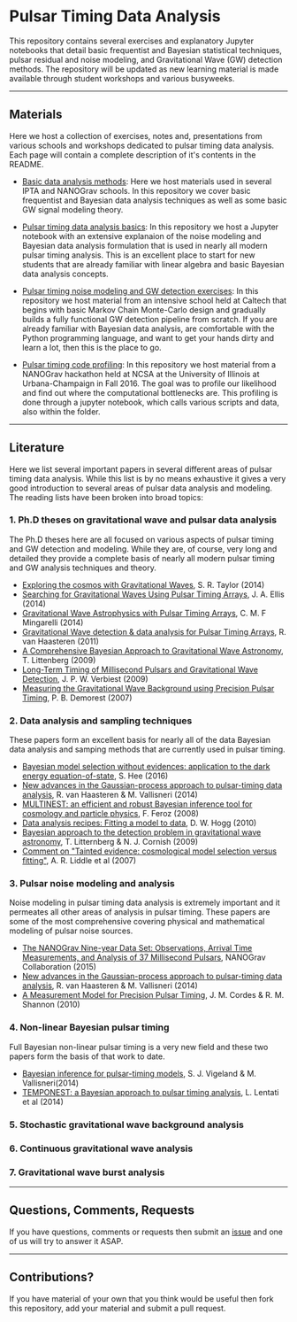 # Pulsar Timing Data Analysis
This repository contains several exercises and explanatory Jupyter notebooks that detail basic frequentist and Bayesian statistical techniques, pulsar residual and noise modeling, and Gravitational Wave (GW) detection methods. The repository will be updated as new learning material is made available through student workshops and various busyweeks.

------------

## Materials

Here we host a collection of exercises, notes and, presentations from various schools and workshops dedicated to pulsar timing data analysis. Each page will contain a complete description of it's contents in the README.

* [Basic data analysis methods](https://github.com/nanograv/cit-busyweek/tree/master/materials/nano_studentworkshop): Here we host materials used in several IPTA and NANOGrav schools. In this repository we cover basic frequentist and Bayesian data analysis techniques as well as some basic GW signal modeling theory.

* [Pulsar timing data analysis basics](https://github.com/nanograv/cit-busyweek/tree/master/materials/pulsar_data_analysis): In this repository we host a Jupyter notebook with an extensive explanaion of the noise modeling and Bayesian data analysis formulation that is used in nearly all modern pulsar timing analysis. This is an excellent place to start for new students that are already familiar with linear algebra and basic Bayesian data analysis concepts.

* [Pulsar timing noise modeling and GW detection exercises](https://github.com/nanograv/cit-busyweek/tree/master/materials/cit-busyweek): In this repository we host material from an intensive school held at Caltech that begins with basic Markov Chain Monte-Carlo design and gradually builds a fully functional GW detection pipeline from scratch. If you are already familiar with Bayesian data analysis, are comfortable with the Python programming language, and want to get your hands dirty and learn a lot, then this is the place to go.

* [Pulsar timing code profiling](https://github.com/nanograv/cit-busyweek/tree/master/materials/nano_fall2016_hackathon): In this repository we host material from a NANOGrav hackathon held at NCSA at the University of Illinois at Urbana-Champaign in Fall 2016. The goal was to profile our likelihood and find out where the computational bottlenecks are. This profiling is done through a jupyter notebook, which calls various scripts and data, also within the folder.

------------

## Literature

Here we list several important papers in several different areas of pulsar timing data analysis. While this list is by no means exhaustive it gives a very good introduction to several areas of pulsar data analysis and modeling. The reading lists have been broken into broad topics:

### 1. Ph.D theses on gravitational wave and pulsar data analysis

The Ph.D theses here are all focused on various aspects of pulsar timing 
and GW detection and modeling. While they are, of course, very long and 
detailed they provide a complete basis of nearly all modern pulsar timing 
and GW analysis techniques and theory. 

* [Exploring the cosmos with Gravitational Waves](https://gwic.ligo.org/thesisprize/2014/taylor_thesis.pdf), S. R. Taylor (2014)
* [Searching for Gravitational Waves Using Pulsar Timing Arrays](http://dc.uwm.edu/cgi/viewcontent.cgi?article=1565&context=etd), J. A. Ellis (2014)
* [Gravitational Wave Astrophysics with Pulsar Timing Arrays](https://gwic.ligo.org/thesisprize/2014/mingarelli_thesis.pdf), C. M. F Mingarelli (2014)
* [Gravitational Wave detection & data analysis for Pulsar Timing Arrays](https://gwic.ligo.org/thesisprize/2011/van_haasteren_thesis.pdf), R. van Haasteren (2011)
* [A Comprehensive Bayesian Approach to Gravitational Wave Astronomy](http://scholarworks.montana.edu/xmlui/bitstream/handle/1/1740/LittenbergT0509.pdf?sequence=1), T. Littenberg (2009)
* [Long-Term Timing of Millisecond Pulsars and Gravitational Wave Detection](https://arxiv.org/pdf/0906.4246v1.pdf), J. P. W. Verbiest (2009)
* [Measuring the Gravitational Wave Background using Precision Pulsar Timing](http://www.cv.nrao.edu/~pdemores/thesis.pdf), P. B. Demorest (2007)


### 2. Data analysis and sampling techniques

These papers form an excellent basis for nearly all of the data Bayesian data analysis and samping methods that are currently used in pulsar timing.

* [Bayesian model selection without evidences: application to the dark energy equation-of-state](http://adsabs.harvard.edu/abs/2016MNRAS.455.2461H), S. Hee (2016)
* [New advances in the Gaussian-process approach to pulsar-timing data analysis](http://adsabs.harvard.edu/abs/2014PhRvD..90j4012V), R. van Haasteren & M. Vallisneri (2014)
* [MULTINEST: an efficient and robust Bayesian inference tool for cosmology and particle physics](http://adsabs.harvard.edu/abs/2009MNRAS.398.1601F), F. Feroz (2008)
* [Data analysis recipes: Fitting a model to data](http://adsabs.harvard.edu/abs/2010arXiv1008.4686H), D. W. Hogg (2010)
* [Bayesian approach to the detection problem in gravitational wave astronomy](http://adsabs.harvard.edu/abs/2009PhRvD..80f3007L), T. Litternberg & N. J. Cornish (2009)
* [Comment on "Tainted evidence: cosmological model selection versus fitting"](http://adsabs.harvard.edu/abs/2007astro.ph..3285L), A. R. Liddle et al (2007)


### 3. Pulsar noise modeling and analysis

Noise modeling in pulsar timing data analysis is extremely important and it permeates all other areas of analysis in pulsar timing. These papers are some of the most comprehensive covering physical and mathematical modeling of pulsar noise sources.

* [The NANOGrav Nine-year Data Set: Observations, Arrival Time Measurements, and Analysis of 37 Millisecond Pulsars](http://adsabs.harvard.edu/abs/2015ApJ...813...65T), NANOGrav Collaboration (2015)
* [New advances in the Gaussian-process approach to pulsar-timing data analysis](http://adsabs.harvard.edu/abs/2014PhRvD..90j4012V), R. van Haasteren & M. Vallisneri (2014)
* [A Measurement Model for Precision Pulsar Timing](http://adsabs.harvard.edu/abs/2010arXiv1010.3785C), J. M. Cordes & R. M. Shannon (2010)

### 4. Non-linear Bayesian pulsar timing

Full Bayesian non-linear pulsar timing is a very new field and these two papers form the basis of that work to date.

* [Bayesian inference for pulsar-timing models](http://adsabs.harvard.edu/abs/2014MNRAS.440.1446V), S. J. Vigeland & M. Vallisneri(2014)
* [TEMPONEST: a Bayesian approach to pulsar timing analysis](http://adsabs.harvard.edu/abs/2014MNRAS.437.3004L), L. Lentati et al (2014)

### 5. Stochastic gravitational wave background analysis

### 6. Continuous gravitational wave analysis

### 7. Gravitational wave burst analysis

--------------

## Questions, Comments, Requests

If you have questions, comments or requests then submit an [issue](https://github.com/nanograv/cit-busyweek/issues) and one of us will try to answer it ASAP.

---------------

## Contributions?

If you have material of your own that you think would be useful then fork this repository, add your material and submit a pull request.


